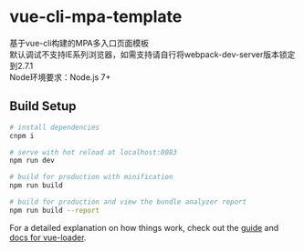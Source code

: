 # vue-cli-mpa-template

基于vue-cli构建的MPA多入口页面模板<br>
默认调试不支持IE系列浏览器，如需支持请自行将webpack-dev-server版本锁定到2.7.1<br>
Node环境要求：Node.js 7+

## Build Setup

``` bash
# install dependencies
cnpm i

# serve with hot reload at localhost:8083
npm run dev

# build for production with minification
npm run build

# build for production and view the bundle analyzer report
npm run build --report
```

For a detailed explanation on how things work, check out the [guide](http://vuejs-templates.github.io/webpack/) and [docs for vue-loader](http://vuejs.github.io/vue-loader).
